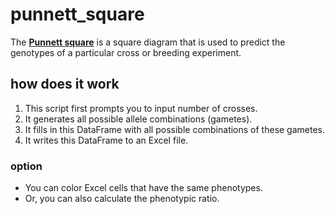 # punnett_square
The [**Punnett square**](https://en.wikipedia.org/wiki/Punnett_square) is a square diagram that is used to predict the genotypes of a particular cross or breeding experiment.

## how does it work
1. This script first prompts you to input number of crosses.
2. It generates all possible allele combinations (gametes).
3. It fills in this DataFrame with all possible combinations of these gametes.
4. It writes this DataFrame to an Excel file.

### option
- You can color Excel cells that have the same phenotypes.
- Or, you can also calculate the phenotypic ratio.
